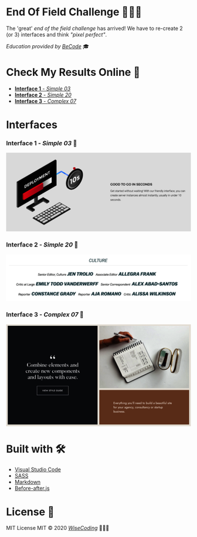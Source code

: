 # End Of Field Challenge 👨🏼‍💻

The 'great' _end of the field challenge_ has arrived! We have to re-create 2 (or 3) interfaces and think _"pixel perfect"_.

_Education provided by [BeCode](https://becode.org/)_ 🎓

# Check My Results Online 👀

- [**Interface 1** - _Simple 03_](https://wisecoding.github.io/end-of-field-challenge/index.html)
- [**Interface 2** - _Simple 20_](https://wisecoding.github.io/end-of-field-challenge/interface_2.html)
- [**Interface 3** - _Complex 07_](https://wisecoding.github.io/end-of-field-challenge/interface_3.html)

# Interfaces

### **Interface 1** - _Simple 03_ 📸

![**Interface 1** - _Simple 03_](images/interface_1-Simple-Interface-03_low.png)

### **Interface 2** - _Simple 20_ 📸

![**Interface 2** - _Simple 20_](images/interface_2-Simple-Interface-20_low.png)

### **Interface 3** - _Complex 07_ 📸

![**Interface 3** - _Complex 07_](images/interface_3-Complex-Interface-07_low.png)

# Built with 🛠

- [Visual Studio Code](https://code.visualstudio.com/)
- [SASS](https://sass-lang.com/)
- [Markdown](https://www.markdownguide.org/)
- [Before-after.js](https://github.com/jotform/before-after.js/)

# License 📎

MIT License
MIT © 2020 [_WiseCoding_](https://github.com/WiseCoding/) 🧙🏼‍♂️
